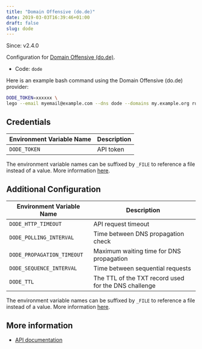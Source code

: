 ```yaml
---
title: "Domain Offensive (do.de)"
date: 2019-03-03T16:39:46+01:00
draft: false
slug: dode
---
```


<!-- THIS DOCUMENTATION IS AUTO-GENERATED. PLEASE DO NOT EDIT. -->
<!-- providers/dns/dode/dode.toml -->
<!-- THIS DOCUMENTATION IS AUTO-GENERATED. PLEASE DO NOT EDIT. -->

Since: v2.4.0

Configuration for [Domain Offensive (do.de)](https://www.do.de/).


<!--more-->

- Code: `dode`

Here is an example bash command using the Domain Offensive (do.de) provider:

```bash
DODE_TOKEN=xxxxxx \
lego --email myemail@example.com --dns dode --domains my.example.org run
```




## Credentials

| Environment Variable Name | Description |
|-----------------------|-------------|
| `DODE_TOKEN` | API token |

The environment variable names can be suffixed by `_FILE` to reference a file instead of a value.
More information [here](/lego/dns/#configuration-and-credentials).


## Additional Configuration

| Environment Variable Name | Description |
|--------------------------------|-------------|
| `DODE_HTTP_TIMEOUT` | API request timeout |
| `DODE_POLLING_INTERVAL` | Time between DNS propagation check |
| `DODE_PROPAGATION_TIMEOUT` | Maximum waiting time for DNS propagation |
| `DODE_SEQUENCE_INTERVAL` | Time between sequential requests |
| `DODE_TTL` | The TTL of the TXT record used for the DNS challenge |

The environment variable names can be suffixed by `_FILE` to reference a file instead of a value.
More information [here](/lego/dns/#configuration-and-credentials).




## More information

- [API documentation](https://www.do.de/wiki/LetsEncrypt_-_Entwickler)

<!-- THIS DOCUMENTATION IS AUTO-GENERATED. PLEASE DO NOT EDIT. -->
<!-- providers/dns/dode/dode.toml -->
<!-- THIS DOCUMENTATION IS AUTO-GENERATED. PLEASE DO NOT EDIT. -->
